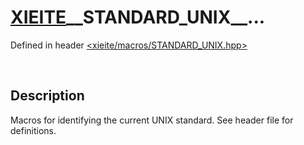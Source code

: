 # [XIEITE](../../macros.md)\_\_STANDARD\_UNIX\_\_...
Defined in header [<xieite/macros/STANDARD_UNIX.hpp>](../../include/xieite/macros/STANDARD_UNIX.hpp)

&nbsp;

## Description
Macros for identifying the current UNIX standard. See header file for definitions.
